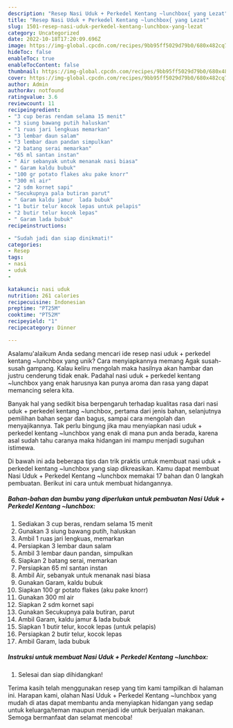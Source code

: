```yaml
---
description: "Resep Nasi Uduk + Perkedel Kentang ~lunchbox{ yang Lezat"
title: "Resep Nasi Uduk + Perkedel Kentang ~lunchbox{ yang Lezat"
slug: 1501-resep-nasi-uduk-perkedel-kentang-lunchbox-yang-lezat
category: Uncategorized
date: 2022-10-18T17:20:09.696Z
image: https://img-global.cpcdn.com/recipes/9bb95ff5029d79b0/680x482cq70/nasi-uduk-perkedel-kentang-lunchbox-foto-resep-utama.jpg
hideToc: false
enableToc: true
enableTocContent: false
thumbnail: https://img-global.cpcdn.com/recipes/9bb95ff5029d79b0/680x482cq70/nasi-uduk-perkedel-kentang-lunchbox-foto-resep-utama.jpg
cover: https://img-global.cpcdn.com/recipes/9bb95ff5029d79b0/680x482cq70/nasi-uduk-perkedel-kentang-lunchbox-foto-resep-utama.jpg
author: Admin
authorAv: notfound
ratingvalue: 3.6
reviewcount: 11
recipeingredient:
- "3 cup beras rendam selama 15 menit"
- "3 siung bawang putih haluskan"
- "1 ruas jari lengkuas memarkan"
- "3 lembar daun salam"
- "3 lembar daun pandan simpulkan"
- "2 batang serai memarkan"
- "65 ml santan instan"
- " Air sebanyak untuk menanak nasi biasa"
- " Garam kaldu bubuk"
- "100 gr potato flakes aku pake knorr"
- "300 ml air"
- "2 sdm kornet sapi"
- "Secukupnya pala butiran parut"
- " Garam kaldu jamur  lada bubuk"
- "1 butir telur kocok lepas untuk pelapis"
- "2 butir telur kocok lepas"
- " Garam lada bubuk"
recipeinstructions:

- "Sudah jadi dan siap dinikmati!"
categories:
- Resep
tags:
- nasi
- uduk
- 

katakunci: nasi uduk  
nutrition: 261 calories
recipecuisine: Indonesian
preptime: "PT25M"
cooktime: "PT52M"
recipeyield: "1"
recipecategory: Dinner

---
```



Asalamu'alaikum Anda sedang mencari ide resep nasi uduk + perkedel kentang ~lunchbox yang unik? Cara menyiapkannya memang Agak susah-susah gampang. Kalau keliru mengolah maka hasilnya akan hambar dan justru cenderung tidak enak. Padahal nasi uduk + perkedel kentang ~lunchbox yang enak harusnya kan punya aroma dan rasa yang dapat memancing selera kita.


Banyak hal yang sedikit bisa berpengaruh terhadap kualitas rasa dari nasi uduk + perkedel kentang ~lunchbox, pertama dari jenis bahan, selanjutnya pemilihan bahan segar dan bagus, sampai cara mengolah dan menyajikannya. Tak perlu bingung jika mau menyiapkan nasi uduk + perkedel kentang ~lunchbox yang enak di mana pun anda berada, karena asal sudah tahu caranya maka hidangan ini mampu menjadi suguhan istimewa.




Di bawah ini ada beberapa tips dan trik praktis untuk membuat nasi uduk + perkedel kentang ~lunchbox yang siap dikreasikan. Kamu dapat membuat Nasi Uduk + Perkedel Kentang ~lunchbox memakai 17 bahan dan 0 langkah pembuatan. Berikut ini cara untuk membuat hidangannya.

<!--inarticleads1-->

##### Bahan-bahan dan bumbu yang diperlukan untuk pembuatan Nasi Uduk + Perkedel Kentang ~lunchbox:

1. Sediakan 3 cup beras, rendam selama 15 menit
1. Gunakan 3 siung bawang putih, haluskan
1. Ambil 1 ruas jari lengkuas, memarkan
1. Persiapkan 3 lembar daun salam
1. Ambil 3 lembar daun pandan, simpulkan
1. Siapkan 2 batang serai, memarkan
1. Persiapkan 65 ml santan instan
1. Ambil  Air, sebanyak untuk menanak nasi biasa
1. Gunakan  Garam, kaldu bubuk
1. Siapkan 100 gr potato flakes (aku pake knorr)
1. Gunakan 300 ml air
1. Siapkan 2 sdm kornet sapi
1. Gunakan Secukupnya pala butiran, parut
1. Ambil  Garam, kaldu jamur &amp; lada bubuk
1. Siapkan 1 butir telur, kocok lepas (untuk pelapis)
1. Persiapkan 2 butir telur, kocok lepas
1. Ambil  Garam, lada bubuk




<!--inarticleads2-->

##### Instruksi untuk membuat Nasi Uduk + Perkedel Kentang ~lunchbox:


1. Selesai dan siap dihidangkan!



Terima kasih telah menggunakan resep yang tim kami tampilkan di halaman ini. Harapan kami, olahan Nasi Uduk + Perkedel Kentang ~lunchbox yang mudah di atas dapat membantu anda menyiapkan hidangan yang sedap untuk keluarga/teman maupun menjadi ide untuk berjualan makanan. Semoga bermanfaat dan selamat mencoba!
